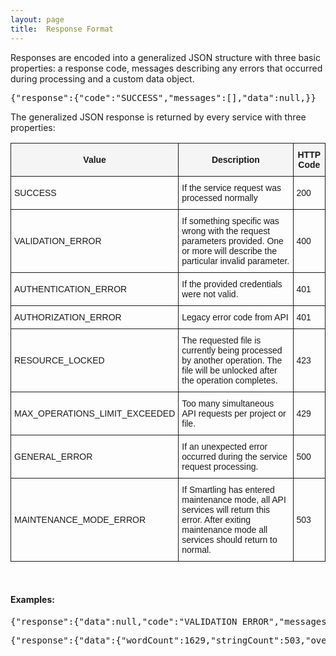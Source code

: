```yaml
---
layout: page
title:  Response Format
---
```


<p>Responses are encoded into a generalized JSON structure with three basic properties: a response code, messages describing any errors that occurred during processing and a custom data object.</p>

<pre>{"response":{"code":"SUCCESS","messages":[],"data":null,}}</pre>

<p>The generalized JSON response is returned by every service with three properties:</p>

<style type="text/css">
.tg  {border-collapse:collapse;border-spacing:0;}
.tg td{font-family:Arial, sans-serif;font-size:14px;padding:10px 5px;border-style:solid;border-width:1px;overflow:hidden;word-break:normal;}
.tg th{font-family:Arial, sans-serif;font-size:14px;font-weight:bold;padding:10px 5px;border-style:solid;border-width:1px;overflow:hidden;word-break:normal;background-color:#F5F5F5;}
@media screen and (max-width: 767px) {.tg {width: auto !important;}.tg col {width: auto !important;}.tg-wrap {overflow-x: auto;-webkit-overflow-scrolling: touch;}}</style>
<div class="tg-wrap"><table class="tg">
  <tr>
    <th class="tg-031e">Value</th>
    <th class="tg-031e">Description</th>
    <th class="tg-031e">HTTP Code</th>
  </tr>
  <tr>
    <td class="tg-031e">SUCCESS</td>
    <td class="tg-031e">If the service request was processed normally</td>
    <td class="tg-031e">200</td>
  </tr>
  <tr>
    <td class="tg-031e">VALIDATION_ERROR</td>
    <td class="tg-031e">If something specific was wrong with the request parameters provided. One or more will describe the particular invalid parameter.</td>
    <td class="tg-031e">400</td>
  </tr>
  <tr>
    <td class="tg-031e">AUTHENTICATION_ERROR</td>
    <td class="tg-031e">If the provided credentials were not valid.</td>
    <td class="tg-031e">401</td>
  </tr>
  <tr>
    <td class="tg-031e">AUTHORIZATION_ERROR</td>
    <td class="tg-031e">Legacy error code from API</td>
    <td class="tg-031e">401</td>
  </tr>
  <tr>
    <td class="tg-031e">RESOURCE_LOCKED</td>
    <td class="tg-031e">The requested file is currently being processed by another operation. The file will be unlocked after the operation completes.</td>
    <td class="tg-031e">423</td>
  </tr>
  <tr>
    <td class="tg-031e">MAX_OPERATIONS_LIMIT_EXCEEDED</td>
    <td class="tg-031e">Too many simultaneous API requests per project or file.</td>
    <td class="tg-031e">429</td>
  </tr>
  <tr>
    <td class="tg-031e">GENERAL_ERROR</td>
    <td class="tg-031e">If an unexpected error occurred during the service request processing.</td>
    <td class="tg-031e">500</td>
  </tr>
  <tr>
    <td class="tg-031e">MAINTENANCE_MODE_ERROR</td>
    <td class="tg-031e">If Smartling has entered maintenance mode, all API  services will return this error. After exiting maintenance mode all services should return to normal.</td>
    <td class="tg-031e">503</td>
  </tr>
</table></div>

<br/>
<h4>Examples:</h4>

<pre>
{"response":{"data":null,"code":"VALIDATION_ERROR","messages":["apiKey parameter is required","apiVersion parameter is required"]}}
</pre>

<pre>
{"response":{"data":{"wordCount":1629,"stringCount":503,"overWritten":false},"code":"SUCCESS","messages":[]}}</pre>